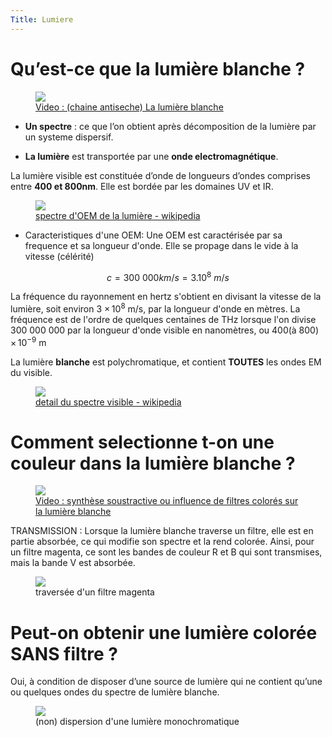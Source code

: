 ```yaml
---
Title: Lumiere
---
```


# Qu’est-ce que la lumière blanche ?



<figure>
  <a href="https://www.youtube.com/watch?v=pp7uLrjQwFo" target="blank">
  <img src="../images/antiseche.png">
  <figcaption>Video : (chaine antiseche) La lumière blanche</figcaption></a>
</figure>

* **Un spectre** : ce que l’on obtient après décomposition de la lumière par un systeme dispersif.

* **La lumière** est transportée par une **onde electromagnétique**. 

La lumière visible est constituée d’onde de longueurs d’ondes comprises entre **400 et 800nm**. Elle est bordée par les domaines UV et IR.

<figure>
  <img src="../images/EM_spectrum.png">
  <a href="https://fr.wikipedia.org/wiki/Spectre_visible">
  <figcaption>spectre d'OEM de la lumière - wikipedia</figcaption></a>
</figure>


* Caracteristiques d'une OEM: Une OEM est caractérisée par sa frequence et sa longueur d'onde. Elle se propage dans le vide à la vitesse (célérité) 

$$c = 300~000 km/s = 3.10^8~m/s$$

La fréquence du rayonnement en hertz s'obtient en divisant la vitesse de la lumière, soit environ 3 × 10<sup>8</sup> m/s, par la longueur d'onde en mètres. La fréquence est de l'ordre de quelques centaines de THz lorsque l'on divise 300 000 000 par la longueur d'onde visible en nanomètres, ou 400(à 800) × 10<sup>−9</sup> m

La lumière **blanche** est polychromatique, et contient **TOUTES** les ondes EM du visible.



<figure>
  <img src="../images/Visible_spectrum.png">
  <a href="https://fr.wikipedia.org/wiki/Spectre_visible#Longueurs_d'onde_approximatives_des_couleurs_spectrales">
  <figcaption>detail du spectre visible - wikipedia</figcaption></a>
</figure>



# Comment selectionne t-on une couleur dans la lumière blanche ?


<figure>
  <a href="https://www.youtube.com/watch?v=lA93JZKwX-M" target="blank">
  <img src="../images/decomposition.png">
  <figcaption>Video : synthèse soustractive ou influence de filtres colorés sur la lumière blanche</figcaption></a>
</figure>

TRANSMISSION :
Lorsque la lumière blanche traverse un filtre, elle est en partie absorbée, ce qui modifie son spectre et la rend colorée. Ainsi, pour un filtre magenta, ce sont les bandes de couleur R et B qui sont transmises, mais la bande V est absorbée.

<figure>
  <img src="../images/magenta.png">
  <figcaption>traversée d'un filtre magenta</figcaption>
</figure>

# Peut-on obtenir une lumière colorée SANS filtre ?
Oui, à condition de disposer d’une source de lumière qui ne contient qu’une ou quelques ondes du spectre de lumière blanche.

<figure>
  <img src="../images/monochromatic.png">
  <figcaption>(non) dispersion d'une lumière monochromatique</figcaption>
</figure>
